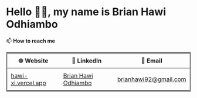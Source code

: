 # Hello 👋🏾, my name is Brian Hawi Odhiambo

📫 **How to reach me**

<table style="border-style: solid">
  <thead>
    <tr>
        <th style="padding:10px">🌐 <strong>Website</strong></th>
        <th style="padding:10px">💼 <strong>LinkedIn</strong></th>
        <th style="padding:10px">📧 <strong>Email</strong></th>
    </tr>
  </thead>
  <tbody>
    <tr>
      <td style="padding:10px">
        <a href="https://hawi-xi.vercel.app/">hawi-xi.vercel.app</a>
      </td>
        <td style="padding:10px"> 
          <a href="https://www.linkedin.com/in/brian-hawi-odhiambo-95180a95/">Brian Hawi Odhiambo</a>
      </td>
      <td style="padding:10px">
        <a href="mailto:brianhawi92@gmail.com">brianhawi92@gmail.com</a>
      </td>
    </tr>
  </tbody>
</table>
